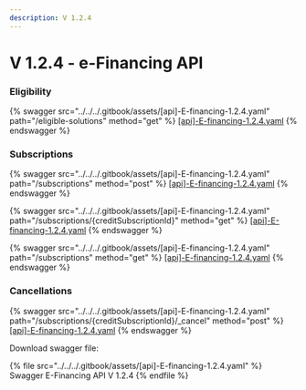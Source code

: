 ```yaml
---
description: V 1.2.4
---
```


# V 1.2.4 - e-Financing API

### Eligibility

{% swagger src="../../../.gitbook/assets/[api]-E-financing-1.2.4.yaml" path="/eligible-solutions" method="get" %}
[\[api\]-E-financing-1.2.4.yaml](../../../.gitbook/assets/[api]-E-financing-1.2.4.yaml)
{% endswagger %}

### Subscriptions

{% swagger src="../../../.gitbook/assets/[api]-E-financing-1.2.4.yaml" path="/subscriptions" method="post" %}
[\[api\]-E-financing-1.2.4.yaml](../../../.gitbook/assets/[api]-E-financing-1.2.4.yaml)
{% endswagger %}

{% swagger src="../../../.gitbook/assets/[api]-E-financing-1.2.4.yaml" path="/subscriptions/{creditSubscriptionId}" method="get" %}
[\[api\]-E-financing-1.2.4.yaml](../../../.gitbook/assets/[api]-E-financing-1.2.4.yaml)
{% endswagger %}

{% swagger src="../../../.gitbook/assets/[api]-E-financing-1.2.4.yaml" path="/subscriptions" method="get" %}
[\[api\]-E-financing-1.2.4.yaml](../../../.gitbook/assets/[api]-E-financing-1.2.4.yaml)
{% endswagger %}

### Cancellations

{% swagger src="../../../.gitbook/assets/[api]-E-financing-1.2.4.yaml" path="/subscriptions/{creditSubscriptionId}/_cancel" method="post" %}
[\[api\]-E-financing-1.2.4.yaml](../../../.gitbook/assets/[api]-E-financing-1.2.4.yaml)
{% endswagger %}

Download swagger file:

{% file src="../../../.gitbook/assets/[api]-E-financing-1.2.4.yaml" %}
Swagger E-Financing API V 1.2.4
{% endfile %}
